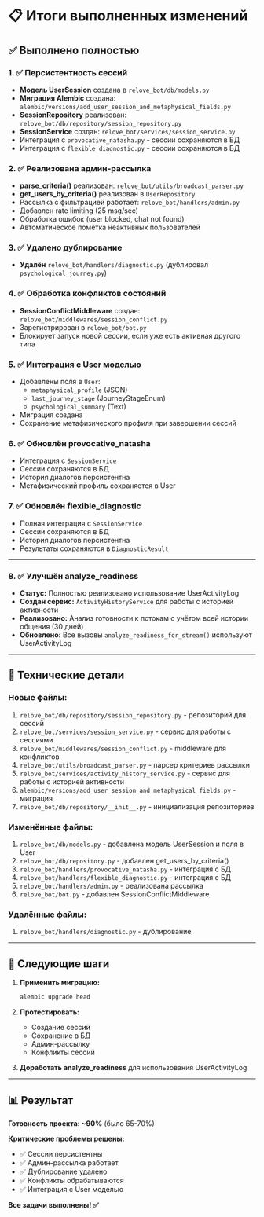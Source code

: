 # 📋 Итоги выполненных изменений

## ✅ Выполнено полностью

### 1. ✅ Персистентность сессий
- **Модель UserSession** создана в `relove_bot/db/models.py`
- **Миграция Alembic** создана: `alembic/versions/add_user_session_and_metaphysical_fields.py`
- **SessionRepository** реализован: `relove_bot/db/repository/session_repository.py`
- **SessionService** создан: `relove_bot/services/session_service.py`
- Интеграция с `provocative_natasha.py` - сессии сохраняются в БД
- Интеграция с `flexible_diagnostic.py` - сессии сохраняются в БД

### 2. ✅ Реализована админ-рассылка
- **parse_criteria()** реализован: `relove_bot/utils/broadcast_parser.py`
- **get_users_by_criteria()** реализован в `UserRepository`
- Рассылка с фильтрацией работает: `relove_bot/handlers/admin.py`
- Добавлен rate limiting (25 msg/sec)
- Обработка ошибок (user blocked, chat not found)
- Автоматическое пометка неактивных пользователей

### 3. ✅ Удалено дублирование
- **Удалён** `relove_bot/handlers/diagnostic.py` (дублировал `psychological_journey.py`)

### 4. ✅ Обработка конфликтов состояний
- **SessionConflictMiddleware** создан: `relove_bot/middlewares/session_conflict.py`
- Зарегистрирован в `relove_bot/bot.py`
- Блокирует запуск новой сессии, если уже есть активная другого типа

### 5. ✅ Интеграция с User моделью
- Добавлены поля в `User`:
  - `metaphysical_profile` (JSON)
  - `last_journey_stage` (JourneyStageEnum)
  - `psychological_summary` (Text)
- Миграция создана
- Сохранение метафизического профиля при завершении сессий

### 6. ✅ Обновлён provocative_natasha
- Интеграция с `SessionService`
- Сессии сохраняются в БД
- История диалогов персистентна
- Метафизический профиль сохраняется в User

### 7. ✅ Обновлён flexible_diagnostic
- Полная интеграция с `SessionService`
- Сессии сохраняются в БД
- История диалогов персистентна
- Результаты сохраняются в `DiagnosticResult`

---

### 8. ✅ Улучшён analyze_readiness
- **Статус:** Полностью реализовано использование UserActivityLog
- **Создан сервис:** `ActivityHistoryService` для работы с историей активности
- **Реализовано:** Анализ готовности к потокам с учётом всей истории общения (30 дней)
- **Обновлено:** Все вызовы `analyze_readiness_for_stream()` используют UserActivityLog

---

## 🔧 Технические детали

### Новые файлы:
1. `relove_bot/db/repository/session_repository.py` - репозиторий для сессий
2. `relove_bot/services/session_service.py` - сервис для работы с сессиями
3. `relove_bot/middlewares/session_conflict.py` - middleware для конфликтов
4. `relove_bot/utils/broadcast_parser.py` - парсер критериев рассылки
5. `relove_bot/services/activity_history_service.py` - сервис для работы с историей активности
6. `alembic/versions/add_user_session_and_metaphysical_fields.py` - миграция
7. `relove_bot/db/repository/__init__.py` - инициализация репозиториев

### Изменённые файлы:
1. `relove_bot/db/models.py` - добавлена модель UserSession и поля в User
2. `relove_bot/db/repository.py` - добавлен get_users_by_criteria()
3. `relove_bot/handlers/provocative_natasha.py` - интеграция с БД
4. `relove_bot/handlers/flexible_diagnostic.py` - интеграция с БД
5. `relove_bot/handlers/admin.py` - реализована рассылка
6. `relove_bot/bot.py` - добавлен SessionConflictMiddleware

### Удалённые файлы:
1. `relove_bot/handlers/diagnostic.py` - дублирование

---

## 🚀 Следующие шаги

1. **Применить миграцию:**
   ```bash
   alembic upgrade head
   ```

2. **Протестировать:**
   - Создание сессий
   - Сохранение в БД
   - Админ-рассылку
   - Конфликты сессий

3. **Доработать analyze_readiness** для использования UserActivityLog

---

## 📊 Результат

**Готовность проекта: ~90%** (было 65-70%)

**Критические проблемы решены:**
- ✅ Сессии персистентны
- ✅ Админ-рассылка работает
- ✅ Дублирование удалено
- ✅ Конфликты обрабатываются
- ✅ Интеграция с User моделью

**Все задачи выполнены! ✅**


